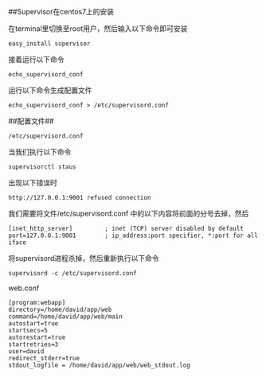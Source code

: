 ##Supervisor在centos7上的安装

在terminal里切换至root用户，然后输入以下命令即可安装

```
easy_install supervisor

```

接着运行以下命令

```
echo_supervisord_conf

```

运行以下命令生成配置文件

```
echo_supervisord_conf > /etc/supervisord.conf

```

##配置文件##

```
/etc/supervisord.conf 

```

当我们执行以下命令

```
supervisorctl staus

```
出现以下错误时

```
http://127.0.0.1:9001 refused connection

```

我们需要将文件/etc/supervisord.conf 中的以下内容将前面的分号去掉，然后

```
[inet_http_server]         ; inet (TCP) server disabled by default
port=127.0.0.1:9001        ; ip_address:port specifier, *:port for all iface

```
将supervisord进程杀掉，然后重新执行以下命令

```
supervisord -c /etc/supervisord.conf

```

web.conf

```
[program:webapp]
directory=/home/david/app/web
command=/home/david/app/web/main
autostart=true
startsecs=5
autorestart=true
startretries=3
user=david
redirect_stderr=true
stdout_logfile = /home/david/app/web/web_stdout.log

```
